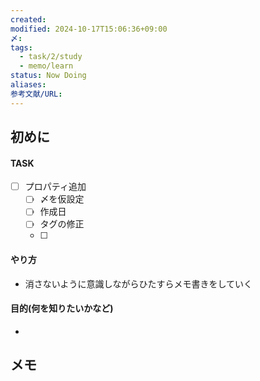 ```yaml
---
created: 
modified: 2024-10-17T15:06:36+09:00
〆: 
tags:
  - task/2/study
  - memo/learn
status: Now Doing
aliases: 
参考文献/URL: 
---
```

## 初めに
#### TASK
- [ ] プロパティ追加
	- [ ] 〆を仮設定
	- [ ] 作成日
	- [ ] タグの修正
	- [ ] 
#### やり方
- 消さないように意識しながらひたすらメモ書きをしていく
#### 目的(何を知りたいかなど)
- 
## メモ
